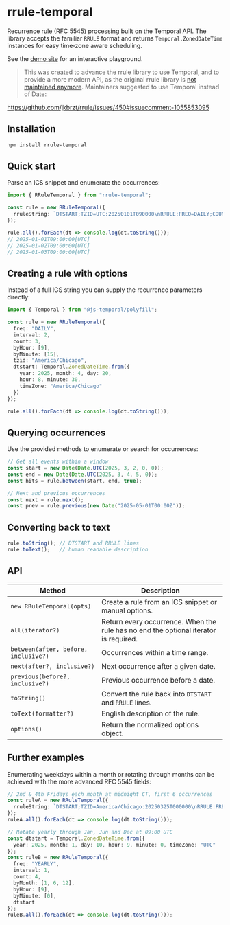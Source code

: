 # rrule-temporal

Recurrence rule (RFC&nbsp;5545) processing built on the Temporal API.
The library accepts the familiar `RRULE` format and returns
`Temporal.ZonedDateTime` instances for easy time‑zone aware scheduling.

See the [demo site](https://ggaabe.github.io/rrule-temporal/) for an interactive playground.

> This was created to advance the rrule library to use Temporal, and to provide a more modern API, as the original rrule library is [not maintained anymore](https://github.com/jkbrzt/rrule/issues/615). Maintainers suggested to use Temporal instead of Date:

https://github.com/jkbrzt/rrule/issues/450#issuecomment-1055853095

## Installation

```bash
npm install rrule-temporal
```

## Quick start

Parse an ICS snippet and enumerate the occurrences:

```typescript
import { RRuleTemporal } from "rrule-temporal";

const rule = new RRuleTemporal({
  rruleString: `DTSTART;TZID=UTC:20250101T090000\nRRULE:FREQ=DAILY;COUNT=3`
});

rule.all().forEach(dt => console.log(dt.toString()));
// 2025-01-01T09:00:00[UTC]
// 2025-01-02T09:00:00[UTC]
// 2025-01-03T09:00:00[UTC]
```

## Creating a rule with options

Instead of a full ICS string you can supply the recurrence parameters directly:

```typescript
import { Temporal } from "@js-temporal/polyfill";

const rule = new RRuleTemporal({
  freq: "DAILY",
  interval: 2,
  count: 3,
  byHour: [9],
  byMinute: [15],
  tzid: "America/Chicago",
  dtstart: Temporal.ZonedDateTime.from({
    year: 2025, month: 4, day: 20,
    hour: 8, minute: 30,
    timeZone: "America/Chicago"
  })
});

rule.all().forEach(dt => console.log(dt.toString()));
```

## Querying occurrences

Use the provided methods to enumerate or search for occurrences:

```typescript
// Get all events within a window
const start = new Date(Date.UTC(2025, 3, 2, 0, 0));
const end = new Date(Date.UTC(2025, 3, 4, 5, 0));
const hits = rule.between(start, end, true);

// Next and previous occurrences
const next = rule.next();
const prev = rule.previous(new Date("2025-05-01T00:00Z"));
```

## Converting back to text

```typescript
rule.toString(); // DTSTART and RRULE lines
rule.toText();   // human readable description
```

## API

| Method | Description |
| ------ | ----------- |
| `new RRuleTemporal(opts)` | Create a rule from an ICS snippet or manual options. |
| `all(iterator?)` | Return every occurrence. When the rule has no end the optional iterator is required. |
| `between(after, before, inclusive?)` | Occurrences within a time range. |
| `next(after?, inclusive?)` | Next occurrence after a given date. |
| `previous(before?, inclusive?)` | Previous occurrence before a date. |
| `toString()` | Convert the rule back into `DTSTART` and `RRULE` lines. |
| `toText(formatter?)` | English description of the rule. |
| `options()` | Return the normalized options object. |

## Further examples

Enumerating weekdays within a month or rotating through months can be achieved
with the more advanced RFC&nbsp;5545 fields:

```typescript
// 2nd & 4th Fridays each month at midnight CT, first 6 occurrences
const ruleA = new RRuleTemporal({
  rruleString: `DTSTART;TZID=America/Chicago:20250325T000000\nRRULE:FREQ=MONTHLY;BYDAY=2FR,4FR;BYHOUR=0;BYMINUTE=0;COUNT=6`
});
ruleA.all().forEach(dt => console.log(dt.toString()));

// Rotate yearly through Jan, Jun and Dec at 09:00 UTC
const dtstart = Temporal.ZonedDateTime.from({
  year: 2025, month: 1, day: 10, hour: 9, minute: 0, timeZone: "UTC"
});
const ruleB = new RRuleTemporal({
  freq: "YEARLY",
  interval: 1,
  count: 4,
  byMonth: [1, 6, 12],
  byHour: [9],
  byMinute: [0],
  dtstart
});
ruleB.all().forEach(dt => console.log(dt.toString()));
```
